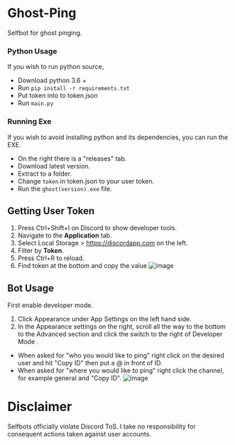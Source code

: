 # Ghost-Ping
Selfbot for ghost pinging.
### Python Usage
If you wish to run python source, 
- Download python 3.6 + 
- Run `pip install -r requirements.txt`
- Put token into to token.json
- Run `main.py`
### Running Exe 
If you wish to avoid installing python and its dependencies, you can run the EXE. 
- On the right there is a "releases" tab.
- Download latest version.
- Extract to a folder. 
- Change `token` in token.json to your user token. 
- Run the `ghost(version).exe` file. 
## Getting User Token 
1. Press Ctrl+Shift+I on Discord to show developer tools.
2. Navigate to the **Application** tab.
3. Select Local Storage > https://discordapp.com on the left.
4. Filter by **Token**.
5. Press Ctrl+R to reload.
6. Find token at the bottom and copy the value
![image](https://camo.githubusercontent.com/cadf3467f8b9da2c41c370a4e12860b06ca61925f3b9f673ef4573e8c7509ac0/68747470733a2f2f692e696d6775722e636f6d2f6a68674f554c702e676966) 
## Bot Usage
First enable developer mode. 
1. Click Appearance under App Settings on the left hand side.
2. In the Appearance settings on the right, scroll all the way to the bottom to the Advanced section and click the switch to the right of Developer Mode .
- When asked for "who you would like to ping" right click on the desired user and hit "Copy ID" then put a @ in front of ID. 
- When asked for "where you would like to ping" right click the channel, for example general and "Copy ID".
![image](https://i.imgur.com/KYKLO9v.png)
# Disclaimer
Selfbots officially violate Discord ToS. I take no responsibility for consequent actions taken against user accounts.
